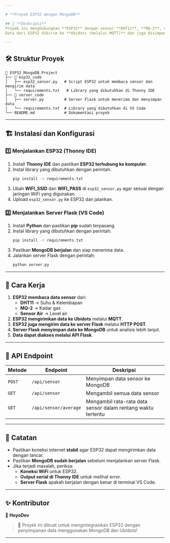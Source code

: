 ```yaml
---

# **Proyek ESP32 dengan MongoDB**

## 📌 **Deskripsi**
Proyek ini menghubungkan **ESP32** dengan sensor **DHT11**, **MQ-2**, dan **sensor air** untuk mengukur **suhu, kelembapan, kadar gas, dan level air**.  
Data dari ESP32 dikirim ke **Ubidots (melalui MQTT)** dan juga disimpan ke **MongoDB (melalui server Flask)** untuk analisis lebih lanjut.

---
```


## 🛠 **Struktur Proyek**
```
📂 ESP32_MongoDB_Project
├── 📂 esp32_code
│   ├── esp32_sensor.py   # Script ESP32 untuk membaca sensor dan mengirim data
│   └── requirements.txt   # Library yang dibutuhkan di Thonny IDE
├── 📂 server_code
│   ├── server.py         # Server Flask untuk menerima dan menyimpan data
│   └── requirements.txt  # Library yang dibutuhkan di VS Code
└── README.md             # Dokumentasi proyek
```

---

## 🏗 **Instalasi dan Konfigurasi**

### **1️⃣ Menjalankan ESP32 (Thonny IDE)**
1. Install **Thonny IDE** dan pastikan **ESP32 terhubung ke komputer**.
2. Instal library yang dibutuhkan dengan perintah:
   ```sh
   pip install -r requirements.txt
   ```
3. Ubah **WIFI_SSID** dan **WIFI_PASS** di `esp32_sensor.py` agar sesuai dengan jaringan WiFi yang digunakan.
4. Upload `esp32_sensor.py` ke ESP32 dan jalankan.

### **2️⃣ Menjalankan Server Flask (VS Code)**
1. Install **Python** dan pastikan **pip** sudah terpasang.
2. Instal library yang dibutuhkan dengan perintah:
   ```sh
   pip install -r requirements.txt
   ```
3. Pastikan **MongoDB berjalan** dan siap menerima data.
4. Jalankan server Flask dengan perintah:
   ```sh
   python server.py
   ```

---

## 🚀 **Cara Kerja**
1. **ESP32 membaca data sensor** dari:
   - **DHT11** → Suhu & Kelembapan  
   - **MQ-2** → Kadar gas  
   - **Sensor Air** → Level air  
2. **ESP32 mengirimkan data ke Ubidots** melalui **MQTT**.  
3. **ESP32 juga mengirim data ke server Flask** melalui **HTTP POST**.  
4. **Server Flask menyimpan data ke MongoDB** untuk analisis lebih lanjut.  
5. **Data dapat diakses melalui API Flask**.

---

## 🔗 **API Endpoint**
| **Metode** | **Endpoint** | **Deskripsi** |
|------------|-------------|--------------|
| `POST` | `/api/sensor` | Menyimpan data sensor ke MongoDB |
| `GET` | `/api/sensor` | Mengambil semua data sensor |
| `GET` | `/api/sensor/average` | Mengambil rata-rata data sensor dalam rentang waktu tertentu |

---

## 📢 **Catatan**
- Pastikan koneksi internet **stabil** agar ESP32 dapat mengirimkan data dengan lancar.
- Pastikan **MongoDB sudah berjalan** sebelum menjalankan server Flask.
- Jika terjadi masalah, periksa:
  - **Koneksi WiFi** untuk ESP32.
  - **Output serial di Thonny IDE** untuk melihat error.
  - **Server Flask** apakah berjalan dengan benar di terminal VS Code.

---

## ✨ **Kontributor**
👤 **HoyoDev**  

> 🚀 Proyek ini dibuat untuk mengintegrasikan ESP32 dengan penyimpanan data menggunakan MongoDB dan Ubidots!  

---
